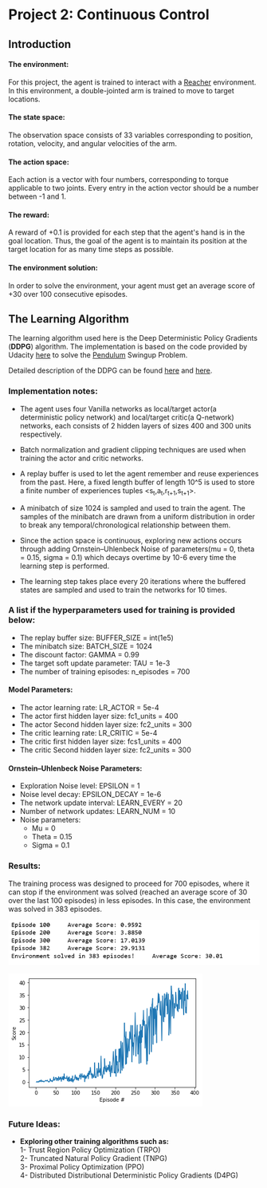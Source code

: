 [image1]: training.PNG "training"
[image2]: average_scores_plot.png "plot"
# Project 2: Continuous Control  
    
## **Introduction**

#### The environment:      
For this project, the agent is trained to interact with a [Reacher](https://github.com/Unity-Technologies/ml-agents/blob/master/docs/Learning-Environment-Examples.md#reacher) environment.
In this environment, a double-jointed arm is trained to move to target locations.

#### The state space:    
The observation space consists of 33 variables corresponding to position, rotation, velocity, and angular velocities of the arm.
#### The action space:    
Each action is a vector with four numbers, corresponding to torque applicable to two joints. Every entry in the action vector should be a number between -1 and 1.  
#### The reward:       
 A reward of +0.1 is provided for each step that the agent's hand is in the goal location. Thus, the goal of the agent is to maintain its position at the target location for as many time steps as possible.    
#### The environment solution:    
In order to solve the environment,  your agent must get an average score of +30 over 100 consecutive episodes.

## **The Learning Algorithm**

The learning algorithm used here is the Deep Deterministic Policy Gradients (**DDPG**) algorithm. The implementation is based on the code provided by Udacity [here](https://github.com/udacity/deep-reinforcement-learning/tree/master/ddpg-pendulum) to solve the [Pendulum](https://gym.openai.com/envs/Pendulum-v0/) Swingup Problem. 

Detailed description of the DDPG can be found [here](https://arxiv.org/abs/1509.02971) and [here](https://spinningup.openai.com/en/latest/algorithms/ddpg.html).
### Implementation notes:    
- The agent uses four Vanilla networks as local/target actor(a deterministic policy network) and local/target critic(a Q-network) networks, each consists of 2 hidden layers of sizes 400 and 300 units respectively. 

- Batch normalization and gradient clipping techniques are used when training the actor and critic networks. 

- A replay buffer is used to let the agent remember and reuse experiences from the past. Here, a fixed length buffer of length 10^5 is used to store a finite number of experiences tuples
<s<sub>t</sub>,a<sub>t</sub>,r<sub>t+1</sub>,s<sub>t+1</sub>>.
    
- A minibatch of size 1024 is sampled and used to train the agent. The samples of the minibatch are drawn from a uniform distribution in order to break any temporal/chronological relationship between them.

- Since the action space is continuous, exploring new actions occurs through adding Ornstein–Uhlenbeck Noise of parameters(mu = 0, theta = 0.15, sigma = 0.1) which decays overtime by 10-6 every time the learning step is performed.

- The learning step takes place every 20 iterations where the buffered states are sampled and used to train the networks for 10 times. 
   
### A list if the hyperparameters used for training is provided below: 
   
- The replay buffer size: BUFFER_SIZE = int(1e5)    
- The minibatch size: BATCH_SIZE = 1024
- The discount factor: GAMMA = 0.99 
- The target soft update parameter: TAU = 1e-3 
- The number of training episodes: n_episodes = 700    
#### Model Parameters:                
- The actor learning rate: LR_ACTOR = 5e-4         
- The actor first hidden layer size: fc1_units = 400   
- The actor Second hidden layer size: fc2_units = 300
- The critic learning rate: LR_CRITIC = 5e-4 
- The critic first hidden layer size: fcs1_units = 400   
- The critic Second hidden layer size: fc2_units = 300     
#### Ornstein–Uhlenbeck Noise Parameters:
- Exploration Noise level: EPSILON = 1 
- Noise level decay: EPSILON_DECAY = 1e-6 
- The network update interval: LEARN_EVERY = 20     
- Number of network updates: LEARN_NUM = 10
- Noise parameters:
    - Mu = 0
    - Theta = 0.15
    - Sigma = 0.1      
         
### Results:
The training process was designed to proceed for 700 episodes, where it can stop if the environment was solved (reached an average score of 30 over the last 100 episodes) in less episodes. In this case, the environment was solved in 383 episodes.   
 
  
![image1]

![image2]

### Future Ideas:
- **Exploring other training algorithms such as:**   
1- Trust Region Policy Optimization (TRPO)  
2- Truncated Natural Policy Gradient (TNPG)   
3- Proximal Policy Optimization (PPO)   
4- Distributed Distributional Deterministic Policy Gradients (D4PG)     



 

